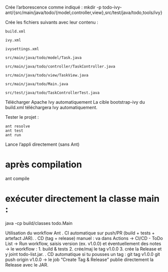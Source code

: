Crée l’arborescence comme indiqué :
mkdir -p todo-ivy-ant/{src/main/java/todo/{model,controller,view},src/test/java/todo,tools/ivy}

Crée les fichiers suivants avec leur contenu :

    build.xml

    ivy.xml

    ivysettings.xml

    src/main/java/todo/model/Task.java

    src/main/java/todo/controller/TaskController.java

    src/main/java/todo/view/TaskView.java

    src/main/java/todo/Main.java

    src/test/java/todo/TaskControllerTest.java

Télécharger Apache Ivy automatiquement
    La cible bootstrap-ivy du build.xml téléchargera Ivy automatiquement.

Tester le projet :

    ant resolve
    ant test
    ant run

Lance l’appli directement (sans Ant)

# après compilation
ant compile
# exécuter directement la classe main :
java -cp build/classes todo.Main


Utilisation du workflow Ant 
    . CI automatique sur push/PR (build + tests + artefact JAR).
    . CD (tag + release) manuel : va dans Actions → CI/CD - ToDo List → Run workflow, 
    saisis version (ex. v1.0.0) et éventuellement des notes → le workflow :
       1. build & tests
       2. crée/maj le tag v1.0.0
       3. crée la Release et y joint todo-list.jar.
    . CD automatique si tu pousses un tag :
         git tag v1.0.0
         git push origin v1.0.0
    → le job “Create Tag & Release” publie directement la Release avec le JAR.
